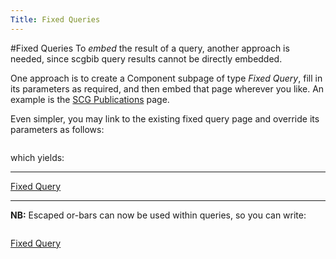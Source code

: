 ```yaml
---
Title: Fixed Queries
---
```


#Fixed Queries
To *embed* the result of a query, another approach is needed, since scgbib query results cannot be directly embedded.

One approach is to create a Component subpage of type *Fixed Query*, fill in its parameters as required, and then embed that page wherever you like. An example is the [SCG Publications](%assets_url%/scgbib/?query=scg-pub&filter=Year) page.

Even simpler, you may link to the existing fixed query page and override its parameters as follows:
```+/scgbib/fixedquery|query=Duca06b+
```
which yields:

---
[Fixed Query](%assets_url%/scgbib/?query=*&filter=Year)

---
**NB:** Escaped or-bars can now be used within queries, so you can write:
```+/scgbib/fixedquery|query=Miln80a\|Miln92b|hideControls=true+
```
[Fixed Query](%assets_url%/scgbib/?query=*&filter=Year)
